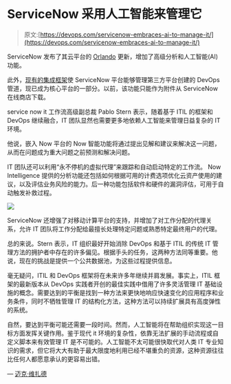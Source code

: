 # ServiceNow 采用人工智能来管理它

> 原文:[https://devops.com/servicenow-embraces-ai-to-manage-it/](https://devops.com/servicenow-embraces-ai-to-manage-it/)

ServiceNow 发布了其云平台的 [Orlando](https://www.businesswire.com/news/home/20200311005232/en/ServiceNow-Introduces-Intelligence-–-AI-Analytics-Drive) 更新，增加了高级分析和人工智能(AI)功能。

此外，[现有的集成框架](https://devops.com/servicenow-makes-the-devops-connection/)使 ServiceNow 平台能够管理第三方平台创建的 DevOps 管道，现已成为核心平台的一部分。以前，该功能只能作为附件从 ServiceNow 在线商店下载。

service now it 工作流高级副总裁 Pablo Stern 表示，随着基于 ITIL 的框架和 DevOps 继续融合，IT 团队显然也需要更多地依赖人工智能来管理日益复杂的 IT 环境。

他说，嵌入 Now 平台的 Now 智能功能将通过提出见解和建议来解决这一问题，从而在问题成为重大问题之前预测和解决问题。

IT 团队还可以利用“永不停机的虚拟代理”来跟踪和自动启动特定的工作流。
Now Intelligence 提供的分析功能还包括如何根据可用的计费选项优化云资产使用的建议，以及评估业务风险的能力。后一种功能包括软件和硬件的漏洞评估，可用于自动触发补救过程。

![](../Images/5252cacc6b2752ba0e5c47fbbb64aa12.png)

ServiceNow 还增强了对移动计算平台的支持，并增加了对工作分配的代理关系，允许 IT 团队将工作分配给最擅长处理特定问题或熟悉特定最终用户的代理。

总的来说。Stern 表示，IT 组织最好开始消除 DevOps 和基于 ITIL 的传统 IT 管理方法的拥护者中存在的许多偏见。根据手头的任务，这两种方法同等重要。他说，现在的挑战是提供一个公共数据池，为这些过程提供信息。

毫无疑问，ITIL 和 DevOps 框架将在未来许多年继续并肩发展。事实上，ITIL 框架的最新版本从 DevOps 实践者开创的最佳实践中借用了许多灵活管理 IT 基础设施的概念。需要达到的平衡是找到一种方法来更快地响应快速变化的应用程序和业务条件，同时不牺牲管理 IT 的结构化方法，这种方法可以持续扩展具有高度弹性的系统。

自然，要达到平衡可能还需要一段时间。然而，人工智能将在帮助组织实现这一目标方面发挥关键作用。鉴于现代 it 环境的复杂性，依靠无法扩展的手动流程或自定义脚本来有效管理 IT 是不可能的。人工智能不太可能很快取代对人类 IT 专业知识的需求，但它将大大有助于最大限度地利用已经不堪重负的资源，这种资源往往比任何人都愿意承认的更容易出错。

— [迈克·维扎德](https://devops.com/author/mike-vizard/)